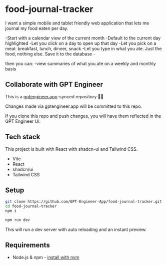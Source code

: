 # food-journal-tracker

I want a simple mobile and tablet friendly web application that lets me journal my food eaten per day. 

-Start with a calendar view of the current month 
-Default to the current day highlighted 
-Let you click on a day to open up that day
-Let you pick on a meal: breakfast, lunch, dinner, snack 
-Let you type in what you ate. Just the food, nothing else. Save it to the database -

then you can: 
-view summaries of what you ate on a weekly and monthly basis

## Collaborate with GPT Engineer

This is a [gptengineer.app](https://gptengineer.app)-synced repository 🌟🤖

Changes made via gptengineer.app will be committed to this repo.

If you clone this repo and push changes, you will have them reflected in the GPT Engineer UI.

## Tech stack

This project is built with React with shadcn-ui and Tailwind CSS.

- Vite
- React
- shadcn/ui
- Tailwind CSS

## Setup

```sh
git clone https://github.com/GPT-Engineer-App/food-journal-tracker.git
cd food-journal-tracker
npm i
```

```sh
npm run dev
```

This will run a dev server with auto reloading and an instant preview.

## Requirements

- Node.js & npm - [install with nvm](https://github.com/nvm-sh/nvm#installing-and-updating)
